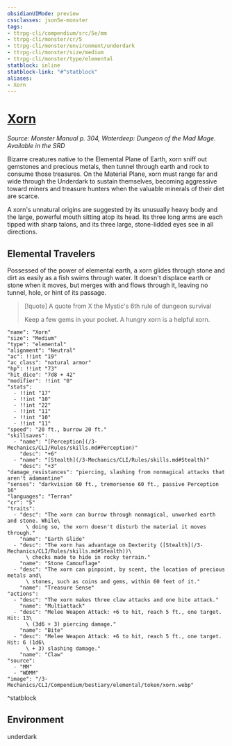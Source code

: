 ```yaml
---
obsidianUIMode: preview
cssclasses: json5e-monster
tags:
- ttrpg-cli/compendium/src/5e/mm
- ttrpg-cli/monster/cr/5
- ttrpg-cli/monster/environment/underdark
- ttrpg-cli/monster/size/medium
- ttrpg-cli/monster/type/elemental
statblock: inline
statblock-link: "#^statblock"
aliases:
- Xorn
---
```

# [Xorn](3-Mechanics\CLI\Compendium\bestiary\elemental/xorn.md)
*Source: Monster Manual p. 304, Waterdeep: Dungeon of the Mad Mage. Available in the <span title='Systems Reference Document (5.1)'>SRD</span>*  

Bizarre creatures native to the Elemental Plane of Earth, xorn sniff out gemstones and precious metals, then tunnel through earth and rock to consume those treasures. On the Material Plane, xorn must range far and wide through the Underdark to sustain themselves, becoming aggressive toward miners and treasure hunters when the valuable minerals of their diet are scarce.

A xorn's unnatural origins are suggested by its unusually heavy body and the large, powerful mouth sitting atop its head. Its three long arms are each tipped with sharp talons, and its three large, stone-lidded eyes see in all directions.

## Elemental Travelers

Possessed of the power of elemental earth, a xorn glides through stone and dirt as easily as a fish swims through water. It doesn't displace earth or stone when it moves, but merges with and flows through it, leaving no tunnel, hole, or hint of its passage.

> [!quote] A quote from X the Mystic's 6th rule of dungeon survival  
> 
> Keep a few gems in your pocket. A hungry xorn is a helpful xorn.


```statblock
"name": "Xorn"
"size": "Medium"
"type": "elemental"
"alignment": "Neutral"
"ac": !!int "19"
"ac_class": "natural armor"
"hp": !!int "73"
"hit_dice": "7d8 + 42"
"modifier": !!int "0"
"stats":
  - !!int "17"
  - !!int "10"
  - !!int "22"
  - !!int "11"
  - !!int "10"
  - !!int "11"
"speed": "20 ft., burrow 20 ft."
"skillsaves":
  - "name": "[Perception](/3-Mechanics/CLI/Rules/skills.md#Perception)"
    "desc": "+6"
  - "name": "[Stealth](/3-Mechanics/CLI/Rules/skills.md#Stealth)"
    "desc": "+3"
"damage_resistances": "piercing, slashing from nonmagical attacks that aren't adamantine"
"senses": "darkvision 60 ft., tremorsense 60 ft., passive Perception 16"
"languages": "Terran"
"cr": "5"
"traits":
  - "desc": "The xorn can burrow through nonmagical, unworked earth and stone. While\
      \ doing so, the xorn doesn't disturb the material it moves through."
    "name": "Earth Glide"
  - "desc": "The xorn has advantage on Dexterity ([Stealth](/3-Mechanics/CLI/Rules/skills.md#Stealth))\
      \ checks made to hide in rocky terrain."
    "name": "Stone Camouflage"
  - "desc": "The xorn can pinpoint, by scent, the location of precious metals and\
      \ stones, such as coins and gems, within 60 feet of it."
    "name": "Treasure Sense"
"actions":
  - "desc": "The xorn makes three claw attacks and one bite attack."
    "name": "Multiattack"
  - "desc": "Melee Weapon Attack: +6 to hit, reach 5 ft., one target. Hit: 13\
      \ (3d6 + 3) piercing damage."
    "name": "Bite"
  - "desc": "Melee Weapon Attack: +6 to hit, reach 5 ft., one target. Hit: 6 (1d6\
      \ + 3) slashing damage."
    "name": "Claw"
"source":
  - "MM"
  - "WDMM"
"image": "/3-Mechanics/CLI/Compendium/bestiary/elemental/token/xorn.webp"
```
^statblock

## Environment

underdark